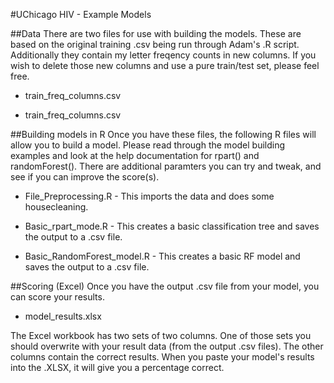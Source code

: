 #UChicago HIV - Example Models

##Data
There are two files for use with building the models. These are based on the original training .csv being run through Adam's .R script. Additionally they contain my letter freqency counts in new columns. If you wish to delete those new columns and use a pure train/test set, please feel free. 

* train_freq_columns.csv   

* train_freq_columns.csv   

##Building models in R
Once you have these files, the following R files will allow you to build a model. Please read through the model building examples and look at the help documentation for rpart() and randomForest(). There are additional paramters you can try and tweak, and see if you can improve the score(s).

* File_Preprocessing.R - This imports the data and does some housecleaning.

* Basic_rpart_mode.R - This creates a basic classification tree and saves the output to a .csv file.

* Basic_RandomForest_model.R - This creates a basic RF model and saves the output to a .csv file.

##Scoring (Excel)
Once you have the output .csv file from your model, you can score your results.

* model_results.xlsx 
 
The Excel workbook has two sets of two columns. One of those sets you should overwrite with your result data (from the output .csv files). The other columns contain the correct results. When you paste your model's results into the .XLSX, it will give you a percentage correct.

